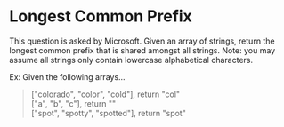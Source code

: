 # Longest Common Prefix

This question is asked by Microsoft. Given an array of strings, return the longest common prefix that is shared amongst all strings.
Note: you may assume all strings only contain lowercase alphabetical characters.


Ex: Given the following arrays...

> ["colorado", "color", "cold"], return "col"<br>
> ["a", "b", "c"], return ""<br>
> ["spot", "spotty", "spotted"], return "spot"